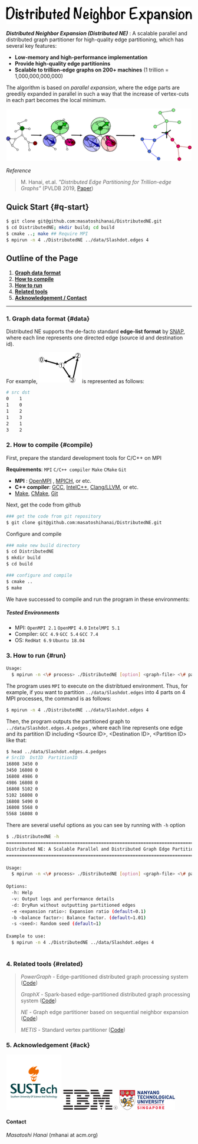 ![DNE](pics/DNE_logo.png)

__*Distributed Neighbor Expansion (Distributed NE)*__ : A scalable parallel and distributed graph partitioner for high-quality edge partitioning, which has several key features:

- __Low-memory and high-performance implementation__
- __Provide high-quality edge partitionins__
- __Scalable to trillion-edge graphs on 200+ machines__ (1 trillion = 1,000,000,000,000)

The algorithm is based on  _parallel expansion_, where the edge parts are greedily expanded in parallel in such a way that the increase of vertex-cuts in each part becomes the local minimum. 

![expansion](pics/ParallelExpansion.png)

*Reference*    

> M. Hanai, et.al. *"Distributed Edge Partitioning for Trillion-edge Graphs"* (PVLDB 2019, [Paper](https://arxiv.org/pdf/1908.05855.pdf))

## Quick Start {#q-start} 

```bash
$ git clone git@github.com:masatoshihanai/DistributedNE.git
$ cd DistributedNE; mkdir build; cd build
$ cmake ..; make ## Require MPI 
$ mpirun -n 4 ./DistributedNE ../data/Slashdot.edges 4
```

## Outline of the Page

1. [__Graph data format__](#data)
2. [__How to compile__](#compile)
3. [__How to run__](#run)
4. [__Related tools__](#related)
5. [__Acknowledgement / Contact__](#ack)

---

### 1. Graph data format {#data}

Distributed NE supports the de-facto standard __edge-list format__ by [SNAP](https://snap.stanford.edu/data/index.html),  where each line represents one directed edge (source id and destination id).

For example, <img src="pics/Graph.png" alt="Graph" style="zoom:50%;" />is  represented as follows:

```bash
# src dst
0    1
1    0
1    2
1    3
2    1
3    2
```

### 2. How to compile {#compile}

First, prepare the standard development tools for C/C++ on MPI

__Requirements__: `MPI` `C/C++ compiler`  `Make` `CMake` `Git`

- __MPI__ : [OpenMPI](https://www.open-mpi.org/) , [MPICH](https://www.mpich.org/), or etc.
- __C++ compiler__: [GCC](https://gcc.gnu.org/install/), [IntelC++](https://software.intel.com/en-us/c-compilers), [Clang/LLVM](https://clang.llvm.org/index.html), or etc.
- [Make](https://www.gnu.org/software/make/), [CMake](https://cmake.org/), [Git](https://git-scm.com/)

Next, get the code from github

```bash
### get the code from git repository
$ git clone git@github.com:masatoshihanai/DistributedNE.git
```

Configure and compile

```bash
### make new build directory
$ cd DistributedNE
$ mkdir build
$ cd build
```

```bash
### configure and compile
$ cmake ..
$ make
```

We have successed to compile and run the program in these environments:

##### Tested Environments

- MPI:  `OpenMPI 2.1` `OpenMPI 4.0` `IntelMPI 5.1`
- Compiler: `GCC 4.9` `GCC 5.4` `GCC 7.4`
- OS: `RedHat 6.9` `Ubuntu 18.04`

### 3. How to run {#run}

```bash
Usage: 
  $ mpirun -n <\# process> ./DistributedNE [option] <graph-file> <\# partition> 
```

The program uses `MPI` to execute on the distribtued environment. Thus, for example, if you want to partition `../data/Slashdot.edges` into 4 parts on 4 MPI processes,  the command is as follows:

```bash
$ mpirun -n 4 ./DistributedNE ../data/Slashdot.edges 4
```

Then, the program outputs the partitioned graph to `../data/Slashdot.edges.4.pedges` , where each line represents one edge and its partition ID including  \<Source ID\>,  \<Destination ID\>, \<Partition ID\> like that: 

```bash
$ head ../data/Slashdot.edges.4.pedges
# SrcID  DstID  PartitionID 
16808 3450 0
3450 16808 0
16808 4986 0
4986 16808 0
16808 5102 0
5102 16808 0
16808 5490 0
16808 5568 0
5568 16808 0
```

There are several useful options as you can see by running with  `-h` option

```bash
$ ./DistributedNE -h
==========================================================================
Distributed NE: A Scalable Parallel and Distributed Graph Edge Partitioner
==========================================================================

Usage: 
  $ mpirun -n <\# process> ./DistributedNE [option] <graph-file> <\# partition> 

Options:
  -h: Help 
  -v: Output logs and performance details 
  -d: DryRun without outputting partitioned edges 
  -e <expansion ratio>: Expansion ratio (default=0.1) 
  -b <balance factor>: Balance factor. (default=1.01) 
  -s <seed>: Random seed (default=1) 

Example to use: 
  $ mpirun -n 4 ./DistributedNE ../data/Slashdot.edges 4
  
```

### 4. Related tools {#related}

>_PowerGraph_ - Edge-partitioned distributed graph processing system ([Code](https://github.com/jegonzal/PowerGraph))
>
>_GraphX_ - Spark-based edge-partitioned distributed graph processing system ([Code](https://spark.apache.org/graphx/))
>
>_NE_ - Graph edge partitioner based on sequential neighbor expansion ([Code](https://www.kdd.org/kdd2017/papers/view/graph-edge-partitioning-via-neighborhood-heuristic)) 
>
>_METIS_ - Standard vertex partitioner ([Code](http://glaros.dtc.umn.edu/gkhome/metis/metis/overview))

### 5. Acknowledgement {#ack}

![SUStech](pics/sustech.png)  ![IBM](pics/IBM.png) ![NTU](pics/NTU.png) 

#### Contact 

_Masatoshi Hanai_ (mhanai at acm.org)
